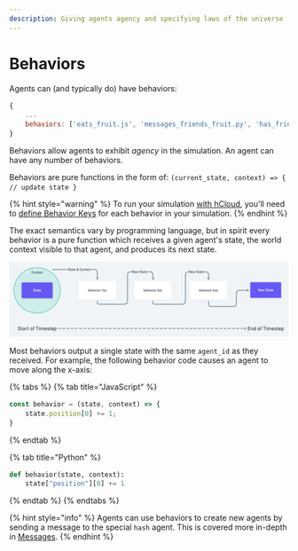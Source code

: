 ```yaml
---
description: Giving agents agency and specifying laws of the universe
---
```


# Behaviors

Agents can \(and typically do\) have behaviors:

```javascript
{
    ...
    behaviors: ['eats_fruit.js', 'messages_friends_fruit.py', 'has_friends.js']
}
```

Behaviors allow agents to exhibit _agency_ in the simulation. An agent can have any number of behaviors.

Behaviors are pure functions in the form of: `(current_state, context) => { // update state }`

{% hint style="warning" %}
To run your simulation [with hCloud](../h.cloud.md), you'll need to [define Behavior Keys](behavior-keys.md) for each behavior in your simulation.
{% endhint %}

The exact semantics vary by programming language, but in spirit every behavior is a pure function which receives a given agent's state, the world context visible to that agent, and produces its next state.

![During a timestep an agent passes its state and context to its associated behaviors, modifying its state](../../.gitbook/assets/untitled-4-.png)

Most behaviors output a single state with the same `agent_id` as they received. For example, the following behavior code causes an agent to move along the x-axis:

{% tabs %}
{% tab title="JavaScript" %}
```javascript
const behavior = (state, context) => {
    state.position[0] += 1;
}
```
{% endtab %}

{% tab title="Python" %}
```python
def behavior(state, context):
    state["position"][0] += 1
```
{% endtab %}
{% endtabs %}

{% hint style="info" %}
Agents can use behaviors to create new agents by sending a message to the special `hash` agent. This is covered more in-depth in [Messages](../../agent-messages/built-in-message-handlers/#creating-agents-via-messages).
{% endhint %}

